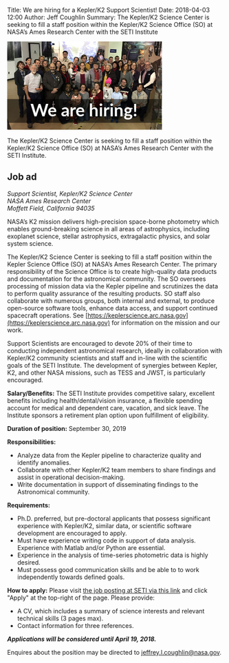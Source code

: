 Title: We are hiring for a Kepler/K2 Support Scientist!
Date: 2018-04-03 12:00
Author: Jeff Coughlin
Summary: The Kepler/K2 Science Center is seeking to fill a staff position within the Kepler/K2 Science Office (SO) at NASA’s Ames Research Center with the SETI Institute

<img src="images/we-are-hiring-banner.jpg" alt="hiring banner">

The Kepler/K2 Science Center is seeking to fill a staff position within the Kepler/K2 Science Office (SO) at NASA’s Ames Research Center with the SETI Institute.

## Job ad

<i>Support Scientist, Kepler/K2 Science Center</i><br>
<i>NASA Ames Research Center</i><br>
<i>Moffett Field, California 94035</i>

NASA’s K2 mission delivers high-precision space-borne photometry which enables ground-breaking science in all areas of astrophysics, including exoplanet science, stellar astrophysics, extragalactic physics, and solar system science.

The Kepler/K2 Science Center is seeking to fill a staff position within the Kepler Science Office (SO) at NASA’s Ames Research Center. The primary responsibility of the Science Office is to create high-quality data products and documentation for the astronomical community. The SO oversees processing of mission data via the Kepler pipeline and scrutinizes the data to perform quality assurance of the resulting products. SO staff also collaborate with numerous groups, both internal and external, to produce open-source software tools, enhance data access, and support continued spacecraft operations. See [https://keplerscience.arc.nasa.gov](https://keplerscience.arc.nasa.gov) for information on the mission and our work.

Support Scientists are encouraged to devote 20% of their time to conducting independent astronomical research, ideally in collaboration with Kepler/K2 community scientists and staff and in-line with the scientific goals of the SETI Institute. The development of synergies between Kepler, K2, and other NASA missions, such as TESS and JWST,  is particularly encouraged.

**Salary/Benefits:**  The SETI Institute provides competitive salary, excellent benefits including health/dental/vision insurance, a flexible spending account for medical and dependent care, vacation, and sick leave.  The Institute sponsors a retirement plan option upon fulfillment of eligibility.

**Duration of position:** September 30, 2019

**Responsibilities:**

* Analyze data from the Kepler pipeline to characterize quality and identify anomalies.
* Collaborate with other Kepler/K2 team members to share findings and assist in operational decision-making.
* Write documentation in support of disseminating findings to the Astronomical community.

**Requirements:**

* Ph.D. preferred, but pre-doctoral applicants that possess significant experience with Kepler/K2, similar data, or scientific software development are encouraged to apply.
* Must have experience writing code in support of data analysis. Experience with Matlab and/or Python are essential.
* Experience in the analysis of time-series photometric data is highly desired.
* Must possess good communication skills and be able to to work independently towards defined goals.

**How to apply:** Please visit [the job posting at SETI via this link](https://workforcenow.adp.com/jobs/apply/posting.html?client=setiorg&jobId=77352&lang=en_US&source=CC2) and click "Apply" at the top-right of the page. Please provide:

* A CV, which includes a summary of science interests and relevant technical skills (3 pages max).
* Contact information for three references.

**_Applications will be considered until April 19, 2018._**

Enquires about the position may be directed to [jeffrey.l.coughlin@nasa.gov](mailto:jeffrey.l.coughlin@nasa.gov).
